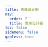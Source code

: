 ```yaml
---
title: 表单设计器
nav:
  order: 7``
  title: 表单设计器
toc: false
sidemenu: false
gapless: true
---
```


<code src='../edtior/index.jsx' />
